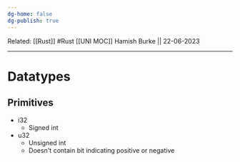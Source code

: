 ```yaml
---
dg-home: false
dg-publish: true
---
```

Related: [[Rust]] #Rust 
[[UNI MOC]]
Hamish Burke || 22-06-2023
***

# Datatypes

## Primitives

- i32
	- Signed int
- u32
	- Unsigned int
	- Doesn't contain bit indicating positive or negative
